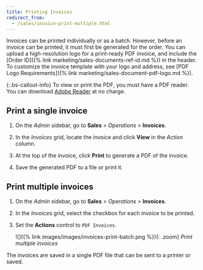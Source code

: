 ```yaml
---
title: Printing Invoices
redirect_from:
  - /sales/invoice-print-multiple.html
---
```


Invoices can be printed individually or as a batch. However, before an invoice can be printed, it must first be generated for the order. You can upload a high-resolution logo for a print-ready PDF invoice, and include the [Order ID]({% link marketing/sales-documents-ref-id.md %}) in the header. To customize the invoice template with your logo and address, see [PDF Logo Requirements]({% link marketing/sales-document-pdf-logo.md %}).

{:.bs-callout-info}
To view or print the PDF, you must have a PDF reader. You can download [Adobe Reader][1] at no charge.

## Print a single invoice

1. On the _Admin_ sidebar, go to **Sales** > _Operations_ > **Invoices**.

1. In the _Invoices_ grid, locate the invoice and click **View** in the _Action_ column.

1. At the top of the invoice, click **Print** to generate a PDF of the invoice.

1. Save the generated PDF to a file or print it.

## Print multiple invoices

1. On the _Admin_ sidebar, go to **Sales** > _Operations_ > **Invoices**.

1. In the _Invoices_ grid, select the checkbox for each invoice to be printed.

1. Set the **Actions** control to `PDF Invoices`.

   ![]({% link images/images/invoices-print-batch.png %}){: .zoom}
   _Print multiple invoices_

The invoices are saved in a single PDF file that can be sent to a printer or saved.

[1]: http://www.adobe.com/products/reader.html "Get Adobe Reader"
